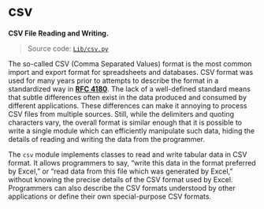 # csv

**CSV File Reading and Writing.**

> Source code: [`Lib/csv.py`](https://github.com/python/cpython/tree/3.13/Lib/csv.py)

The so-called CSV (Comma Separated Values) format is the most common import and export format for spreadsheets and databases. CSV format was used for many years prior to attempts to describe the format in a standardized way in [**RFC 4180**](https://datatracker.ietf.org/doc/html/rfc4180.html). The lack of a well-defined standard means that subtle differences often exist in the data produced and consumed by different applications. These differences can make it annoying to process CSV files from multiple sources. Still, while the delimiters and quoting characters vary, the overall format is similar enough that it is possible to write a single module which can efficiently manipulate such data, hiding the details of reading and writing the data from the programmer.

The `csv` module implements classes to read and write tabular data in CSV format. It allows programmers to say, “write this data in the format preferred by Excel,” or “read data from this file which was generated by Excel,” without knowing the precise details of the CSV format used by Excel. Programmers can also describe the CSV formats understood by other applications or define their own special-purpose CSV formats.
